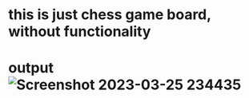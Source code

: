 # this is just chess game board, without functionality


# output![Screenshot 2023-03-25 234435](https://user-images.githubusercontent.com/112397583/227734546-28b22e11-55dd-44e2-ae68-432e91d1ad42.png)
